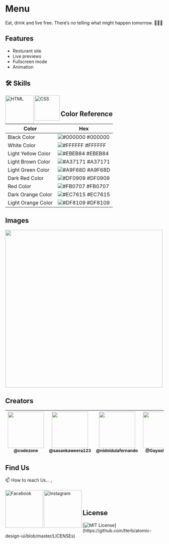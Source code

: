 
# Menu

Eat, drink and live free. There’s no telling what might happen tomorrow. 🍲🍴🍻


## Features

- Resturant site
- Live previews
- Fullscreen mode
- Animation


## 🛠 Skills

<img align="left" alt="HTML" width="90px" src="https://img.shields.io/badge/HTML5-E34F26?style=for-the-badge&logo=html5&logoColor=white" />
<img align="left" alt="CSS" width="80px" src="https://img.shields.io/badge/CSS3-1572B6?style=for-the-badge&logo=css3&logoColor=white" />

</br>


## Color Reference

| Color             | Hex                                                                |
| ----------------- | ------------------------------------------------------------------ |
| Black Color | ![#000000](https://via.placeholder.com/10/000000?text=+) #000000 |
| White Color | ![#FFFFFF](https://via.placeholder.com/10/FFFFFF?text=+) #FFFFFF |
| Light Yellow Color | ![#EBEB84](https://via.placeholder.com/10/EBEB84?text=+) #EBEB84 |
| Light Brown Color | ![#A37171](https://via.placeholder.com/10/A37171?text=+) #A37171 |
| Light Green Color | ![#A9F68D](https://via.placeholder.com/10/A9F68D?text=+) #A9F68D |
| Dark Red Color | ![#DF0909](https://via.placeholder.com/10/DF0909?text=+) #DF0909 |
| Red Color | ![#FB0707](https://via.placeholder.com/10/FB0707?text=+) #FB0707|
| Dark Orange Color | ![#EC7615](https://via.placeholder.com/10/EC7615?text=+) #EC7615 |
| Light Orange Color | ![#DF8109](https://via.placeholder.com/10/DF8109?text=+) #DF8109 |


## Images
<img width="500px" src="https://github.com/CodeZoneTech/DBroCode/blob/gaya/Design%2022/img/img1.png">



## Creators

| [<img src="https://github.com/CodeZoneTech.png?size=250" width="115"><br><sub>@codezone</sub>](https://github.com/CodeZoneTech) | [<img  src="https://github.com/sasankaweera123.png?size=115" width="115"><br><sub>@sasankaweera123</sub>](https://github.com/sasankaweera123) | [<img  src="https://github.com/nidnidulafernando.png?size=115" width="115"><br><sub>@nidnidulafernando</sub>](https://github.com/nidnidulafernando) | [<img src="https://github.com/Gayashani00.png?size=250" width="115"><br><sub>@Gayashani00</sub>](https://github.com/Gayashani00) |  
| :---------------------------------------------------------------------------------------------------------------------: | :----------------------------------------------------------------------------------------------------------------------------------: | :-------------------------------------------------------------------------------------------------------------------: |:-------------------------------------------------------------------------------------------------------------------: |


## Find Us

📫 How to reach Us... , </br></br>
<a href="https://www.facebook.com/CodeZone-107084475018756/">
  <img align="left" alt="Facebook" width="120px" src="https://img.shields.io/badge/Facebook-1877F2?style=for-the-badge&logo=facebook&logoColor=white" />
</a>
<a href="https://www.instagram.com/d_bro_code/">
  <img align="left" alt="Instagram" width="120px" src="https://img.shields.io/badge/Instagram-E4405F?style=for-the-badge&logo=instagram&logoColor=white" />
</a>


</br>

## License

[![MIT License](https://img.shields.io/apm/l/atomic-design-ui.svg?)](https://github.com/tterb/atomic-design-ui/blob/master/LICENSEs)
